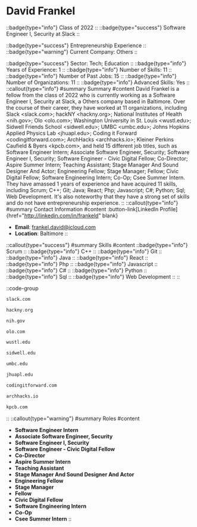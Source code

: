 # David Frankel
::badge{type="info"}
Class of 2022
::
::badge{type="success"}
Software Engineer I, Security at Slack
::

::badge{type="success"}
Entrepreneurship Experience
::
::badge{type="warning"}
Current Company: Others
::

::badge{type="success"}
Sector: Tech; Education
::
::badge{type="info"}
Years of Experience: 1
::
::badge{type="info"}
Number of Skills: 11
::
::badge{type="info"}
Number of Past Jobs: 15
::
::badge{type="info"}
Number of Organizations: 11
::
::badge{type="info"}
Advanced Skills: Yes
::
::callout{type="info"}
#summary
Summary
#content
David Frankel is a fellow from the class of 2022 who is currently working as a Software Engineer I, Security at Slack, a Others company based in Baltimore. Over the course of their career, they have worked at 11 organizations, including Slack <slack.com>; hackNY <hackny.org>; National Institutes of Health <nih.gov>; Olo <olo.com>; Washington University in St. Louis <wustl.edu>; Sidwell Friends School <sidwell.edu>; UMBC <umbc.edu>; Johns Hopkins Applied Physics Lab <jhuapl.edu>; Coding it Forward <codingitforward.com>; ArchHacks <archhacks.io>; Kleiner Perkins Caufield & Byers <kpcb.com>, and held 15 different job titles, such as Software Engineer Intern; Associate Software Engineer, Security; Software Engineer I, Security; Software Engineer - Civic Digital Fellow; Co-Director; Aspire Summer Intern; Teaching Assistant; Stage Manager And Sound Designer And Actor; Engineering Fellow; Stage Manager; Fellow; Civic Digital Fellow; Software Engineering Intern; Co-Op; Csee Summer Intern. They have amassed 1 years of experience and have acquired 11 skills, including Scrum; C++; Git; Java; React; Php; Javascript; C#; Python; Sql; Web Development. It's also noteworthy that they have a strong set of skills and do not have entrepreneurship experience.
::
::callout{type="info"}
#summary
Contact Information
#content
:button-link[LinkedIn Profile]{href="http://linkedin.com/in/frankeld" blank}
- **Email**: frankel.david@icloud.com
- **Location**: Baltimore
::

::callout{type="success"}
#summary
Skills
#content
::badge{type="info"}
Scrum
::
::badge{type="info"}
C++
::
::badge{type="info"}
Git
::
::badge{type="info"}
Java
::
::badge{type="info"}
React
::
::badge{type="info"}
Php
::
::badge{type="info"}
Javascript
::
::badge{type="info"}
C#
::
::badge{type="info"}
Python
::
::badge{type="info"}
Sql
::
::badge{type="info"}
Web Development
::
::

::code-group
```bash [Slack]
slack.com
```
```bash [hackNY]
hackny.org
```
```bash [National Institutes of Health]
nih.gov
```
```bash [Olo]
olo.com
```
```bash [Washington University in St. Louis]
wustl.edu
```
```bash [Sidwell Friends School]
sidwell.edu
```
```bash [UMBC]
umbc.edu
```
```bash [Johns Hopkins Applied Physics Lab]
jhuapl.edu
```
```bash [Coding it Forward]
codingitforward.com
```
```bash [ArchHacks]
archhacks.io
```
```bash [Kleiner Perkins Caufield & Byers]
kpcb.com
```
::
::callout{type="warning"}
#summary
Roles
#content
- **Software Engineer Intern**
- **Associate Software Engineer, Security**
- **Software Engineer I, Security**
- **Software Engineer - Civic Digital Fellow**
- **Co-Director**
- **Aspire Summer Intern**
- **Teaching Assistant**
- **Stage Manager And Sound Designer And Actor**
- **Engineering Fellow**
- **Stage Manager**
- **Fellow**
- **Civic Digital Fellow**
- **Software Engineering Intern**
- **Co-Op**
- **Csee Summer Intern**
::

